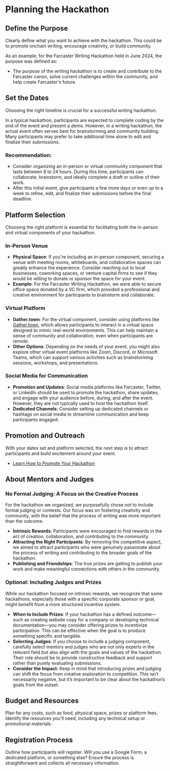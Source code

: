 # Planning the Hackathon

## Define the Purpose
Clearly define what you want to achieve with the hackathon. This could be to promote onchain writing, encourage creativity, or build community.

As an example, for the Farcaster Writing Hackathon held in June 2024, the purpose was defined as:
- The purpose of the writing hackathon is to create and contribute to the Farcaster canon, solve current challenges within the community, and help create Farcaster's future.
 

## Set the Dates
Choosing the right timeline is crucial for a successful writing hackathon. 

In a typical hackathon, participants are expected to complete coding by the end of the event and present a demo. However, in a writing hackathon, the actual event often serves best for brainstorming and community building. Many participants may prefer to take additional time alone to edit and finalize their submissions.

### Recommendation:
- Consider organizing an in-person or virtual community component that lasts between 8 to 24 hours. During this time, participants can collaborate, brainstorm, and ideally complete a draft or outline of their work.
- After this initial event, give participants a few more days or even up to a week to refine, edit, and finalize their submissions before the final deadline.


## Platform Selection
Choosing the right platform is essential for facilitating both the in-person and virtual components of your hackathon.

### In-Person Venue
- **Physical Space**: If you're including an in-person component, securing a venue with meeting rooms, whiteboards, and collaborative spaces can greatly enhance the experience. Consider reaching out to local businesses, coworking spaces, or venture capital firms to see if they would be willing to donate or sponsor the space for your event. 
- **Example**: For the Farcaster Writing Hackathon, we were able to secure office space donated by a VC firm, which provided a professional and creative environment for participants to brainstorm and collaborate.

### Virtual Platform
- **Gather.town**: For the virtual component, consider using platforms like [Gather.town](https://gather.town/), which allows participants to interact in a virtual space designed to mimic real-world environments. This can help maintain a sense of community and collaboration, even when participants are remote.
- **Other Options**: Depending on the needs of your event, you might also explore other virtual event platforms like Zoom, Discord, or Microsoft Teams, which can support various activities such as brainstorming sessions, workshops, and presentations.

### Social Media for Communication
- **Promotion and Updates**: Social media platforms like Farcaster, Twitter, or LinkedIn should be used to promote the hackathon, share updates, and engage with your audience before, during, and after the event. However, they are not typically used to host the hackathon itself.
- **Dedicated Channels**: Consider setting up dedicated channels or hashtags on social media to streamline communication and keep participants engaged.


## Promotion and Outreach

With your dates set and platform selected, the next step is to attract participants and build excitement around your event.

- [Learn How to Promote Your Hackathon](promotion.md)
 

## About Mentors and Judges

### No Formal Judging: A Focus on the Creative Process
For the hackathon we organized, we purposefully chose not to include formal judging or contests. Our focus was on fostering creativity and community, with the belief that the process of writing was more important than the outcome.

- **Intrinsic Rewards**: Participants were encouraged to find rewards in the act of creation, collaboration, and contributing to the community. 
- **Attracting the Right Participants**: By removing the competitive aspect, we aimed to attract participants who were genuinely passionate about the process of writing and contributing to the broader goals of the hackathon.
- **Publishing and Friendships**: The true prizes are getting to publish your work and make meaningful connections with others in the community.

### Optional: Including Judges and Prizes
While our hackathon focused on intrinsic rewards, we recognize that some hackathons, especially those with a specific corporate sponsor or goal, might benefit from a more structured incentive system.

- **When to Include Prizes**: If your hackathon has a defined outcome—such as creating website copy for a company or developing technical documentation—you may consider offering prizes to incentivize participation. This can be effective when the goal is to produce something specific and tangible.
- **Selecting Judges**: If you choose to include a judging component, carefully select mentors and judges who are not only experts in the relevant field but also align with the goals and values of the hackathon. Their role should be to provide constructive feedback and support rather than purely evaluating submissions.
- **Consider the Impact**: Keep in mind that introducing prizes and judging can shift the focus from creative exploration to competition. This isn’t necessarily negative, but it’s important to be clear about the hackathon’s goals from the outset.



## Budget and Resources
Plan for any costs, such as food, physical space, prizes or platform fees. Identify the resources you'll need, including any technical setup or promotional materials.

## Registration Process
Outline how participants will register. Will you use a Google Form, a dedicated platform, or something else? Ensure the process is straightforward and collects all necessary information.

